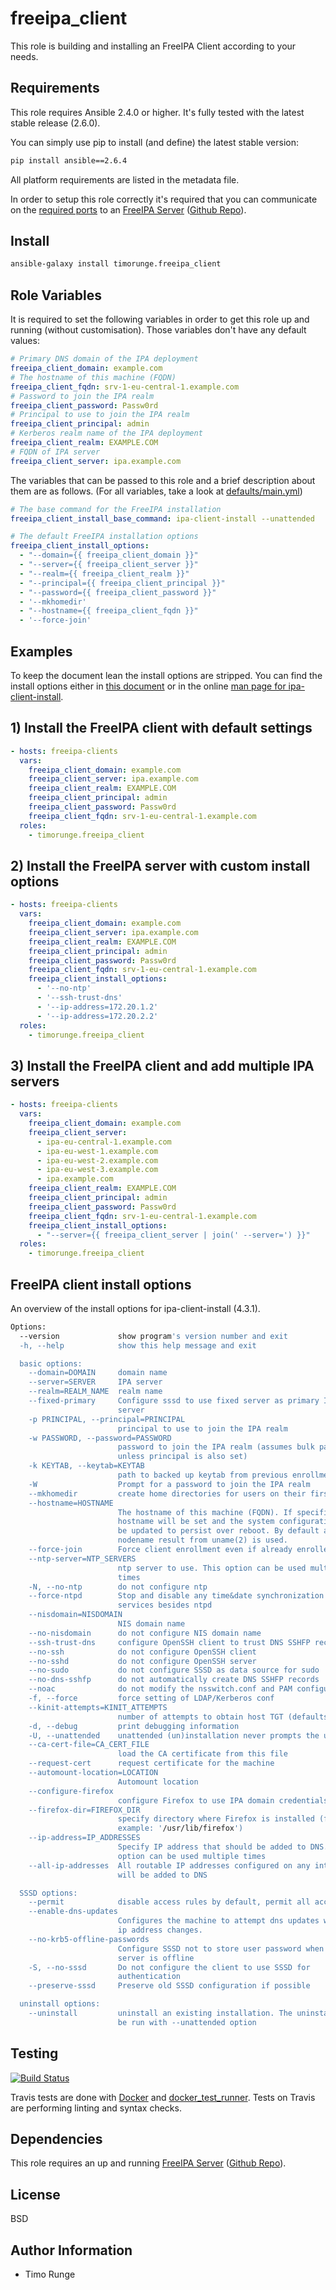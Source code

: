 freeipa_client
==============

This role is building and installing an FreeIPA Client according to your needs.

Requirements
------------

This role requires Ansible 2.4.0 or higher. It's fully tested with the latest
stable release (2.6.0).

You can simply use pip to install (and define) the latest stable version:

```sh
pip install ansible==2.6.4
```

All platform requirements are listed in the metadata file.

In order to setup this role correctly it's required that you can communicate on
the
[required ports](https://access.redhat.com/documentation/en-us/red_hat_enterprise_linux/7/html/linux_domain_identity_authentication_and_policy_guide/installing-ipa#prereq-ports-list)
to an [FreeIPA Server](https://galaxy.ansible.com/timorunge/freeipa-server/)
([Github Repo](https://github.com/timorunge/ansible-freeipa-server)).

Install
-------

```sh
ansible-galaxy install timorunge.freeipa_client
```

Role Variables
--------------

It is required to set the following variables in order to get this role up and
running (without customisation). Those variables don't have any default values:

```yaml
# Primary DNS domain of the IPA deployment
freeipa_client_domain: example.com
# The hostname of this machine (FQDN)
freeipa_client_fqdn: srv-1-eu-central-1.example.com
# Password to join the IPA realm
freeipa_client_password: Passw0rd
# Principal to use to join the IPA realm
freeipa_client_principal: admin
# Kerberos realm name of the IPA deployment
freeipa_client_realm: EXAMPLE.COM
# FQDN of IPA server
freeipa_client_server: ipa.example.com
```

The variables that can be passed to this role and a brief description about
them are as follows. (For all variables, take a look at [defaults/main.yml](defaults/main.yml))

```yaml
# The base command for the FreeIPA installation
freeipa_client_install_base_command: ipa-client-install --unattended

# The default FreeIPA installation options
freeipa_client_install_options:
  - "--domain={{ freeipa_client_domain }}"
  - "--server={{ freeipa_client_server }}"
  - "--realm={{ freeipa_client_realm }}"
  - "--principal={{ freeipa_client_principal }}"
  - "--password={{ freeipa_client_password }}"
  - '--mkhomedir'
  - "--hostname={{ freeipa_client_fqdn }}"
  - '--force-join'
```

Examples
--------

To keep the document lean the install options are stripped.
You can find the install options either in [this
document](#freeipa-client-install-options) or in the online
[man page for ipa-client-install](https://linux.die.net/man/1/ipa-client-install).

## 1) Install the FreeIPA client with default settings

```yaml
- hosts: freeipa-clients
  vars:
    freeipa_client_domain: example.com
    freeipa_client_server: ipa.example.com
    freeipa_client_realm: EXAMPLE.COM
    freeipa_client_principal: admin
    freeipa_client_password: Passw0rd
    freeipa_client_fqdn: srv-1-eu-central-1.example.com
  roles:
    - timorunge.freeipa_client
```

## 2) Install the FreeIPA server with custom install options

```yaml
- hosts: freeipa-clients
  vars:
    freeipa_client_domain: example.com
    freeipa_client_server: ipa.example.com
    freeipa_client_realm: EXAMPLE.COM
    freeipa_client_principal: admin
    freeipa_client_password: Passw0rd
    freeipa_client_fqdn: srv-1-eu-central-1.example.com
    freeipa_client_install_options:
      - '--no-ntp'
      - '--ssh-trust-dns'
      - '--ip-address=172.20.1.2'
      - '--ip-address=172.20.2.2'
  roles:
    - timorunge.freeipa_client
```

## 3) Install the FreeIPA client and add multiple IPA servers

```yaml
- hosts: freeipa-clients
  vars:
    freeipa_client_domain: example.com
    freeipa_client_server:
      - ipa-eu-central-1.example.com
      - ipa-eu-west-1.example.com
      - ipa-eu-west-2.example.com
      - ipa-eu-west-3.example.com
      - ipa.example.com
    freeipa_client_realm: EXAMPLE.COM
    freeipa_client_principal: admin
    freeipa_client_password: Passw0rd
    freeipa_client_fqdn: srv-1-eu-central-1.example.com
    freeipa_client_install_options:
      - "--server={{ freeipa_client_server | join(' --server=') }}"
  roles:
    - timorunge.freeipa_client
```

FreeIPA client install options
------------------------------

An overview of the install options for ipa-client-install (4.3.1).

```sh
Options:
  --version             show program's version number and exit
  -h, --help            show this help message and exit

  basic options:
    --domain=DOMAIN     domain name
    --server=SERVER     IPA server
    --realm=REALM_NAME  realm name
    --fixed-primary     Configure sssd to use fixed server as primary IPA
                        server
    -p PRINCIPAL, --principal=PRINCIPAL
                        principal to use to join the IPA realm
    -w PASSWORD, --password=PASSWORD
                        password to join the IPA realm (assumes bulk password
                        unless principal is also set)
    -k KEYTAB, --keytab=KEYTAB
                        path to backed up keytab from previous enrollment
    -W                  Prompt for a password to join the IPA realm
    --mkhomedir         create home directories for users on their first login
    --hostname=HOSTNAME
                        The hostname of this machine (FQDN). If specified, the
                        hostname will be set and the system configuration will
                        be updated to persist over reboot. By default a
                        nodename result from uname(2) is used.
    --force-join        Force client enrollment even if already enrolled
    --ntp-server=NTP_SERVERS
                        ntp server to use. This option can be used multiple
                        times
    -N, --no-ntp        do not configure ntp
    --force-ntpd        Stop and disable any time&date synchronization
                        services besides ntpd
    --nisdomain=NISDOMAIN
                        NIS domain name
    --no-nisdomain      do not configure NIS domain name
    --ssh-trust-dns     configure OpenSSH client to trust DNS SSHFP records
    --no-ssh            do not configure OpenSSH client
    --no-sshd           do not configure OpenSSH server
    --no-sudo           do not configure SSSD as data source for sudo
    --no-dns-sshfp      do not automatically create DNS SSHFP records
    --noac              do not modify the nsswitch.conf and PAM configuration
    -f, --force         force setting of LDAP/Kerberos conf
    --kinit-attempts=KINIT_ATTEMPTS
                        number of attempts to obtain host TGT (defaults to 5).
    -d, --debug         print debugging information
    -U, --unattended    unattended (un)installation never prompts the user
    --ca-cert-file=CA_CERT_FILE
                        load the CA certificate from this file
    --request-cert      request certificate for the machine
    --automount-location=LOCATION
                        Automount location
    --configure-firefox
                        configure Firefox to use IPA domain credentials
    --firefox-dir=FIREFOX_DIR
                        specify directory where Firefox is installed (for
                        example: '/usr/lib/firefox')
    --ip-address=IP_ADDRESSES
                        Specify IP address that should be added to DNS. This
                        option can be used multiple times
    --all-ip-addresses  All routable IP addresses configured on any inteface
                        will be added to DNS

  SSSD options:
    --permit            disable access rules by default, permit all access.
    --enable-dns-updates
                        Configures the machine to attempt dns updates when the
                        ip address changes.
    --no-krb5-offline-passwords
                        Configure SSSD not to store user password when the
                        server is offline
    -S, --no-sssd       Do not configure the client to use SSSD for
                        authentication
    --preserve-sssd     Preserve old SSSD configuration if possible

  uninstall options:
    --uninstall         uninstall an existing installation. The uninstall can
                        be run with --unattended option
```

Testing
-------

[![Build Status](https://travis-ci.org/timorunge/ansible-freeipa-client.svg?branch=master)](https://travis-ci.org/timorunge/ansible-freeipa-client)

Travis tests are done with [Docker](https://www.docker.com) and
[docker_test_runner](https://github.com/timorunge/docker-test-runner). Tests
on Travis are performing linting and syntax checks.

Dependencies
------------

This role requires an up and running
[FreeIPA Server](https://galaxy.ansible.com/timorunge/freeipa_server/)
([Github Repo](https://github.com/timorunge/ansible-freeipa-server)).

License
-------
BSD

Author Information
------------------

- Timo Runge
